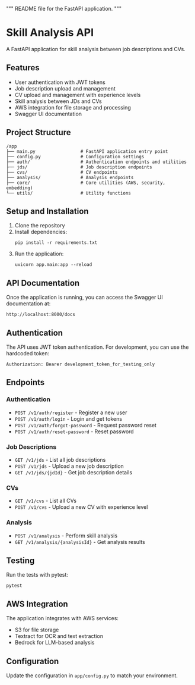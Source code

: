 """
README file for the FastAPI application.
"""
# Skill Analysis API

A FastAPI application for skill analysis between job descriptions and CVs.

## Features

- User authentication with JWT tokens
- Job description upload and management
- CV upload and management with experience levels
- Skill analysis between JDs and CVs
- AWS integration for file storage and processing
- Swagger UI documentation

## Project Structure

```
/app
├── main.py                 # FastAPI application entry point
├── config.py               # Configuration settings
├── auth/                   # Authentication endpoints and utilities
├── jds/                    # Job description endpoints
├── cvs/                    # CV endpoints
├── analysis/               # Analysis endpoints
├── core/                   # Core utilities (AWS, security, embedding)
└── utils/                  # Utility functions
```

## Setup and Installation

1. Clone the repository
2. Install dependencies:
   ```
   pip install -r requirements.txt
   ```
3. Run the application:
   ```
   uvicorn app.main:app --reload
   ```

## API Documentation

Once the application is running, you can access the Swagger UI documentation at:
```
http://localhost:8000/docs
```

## Authentication

The API uses JWT token authentication. For development, you can use the hardcoded token:
```
Authorization: Bearer development_token_for_testing_only
```

## Endpoints

### Authentication
- `POST /v1/auth/register` - Register a new user
- `POST /v1/auth/login` - Login and get tokens
- `POST /v1/auth/forgot-password` - Request password reset
- `POST /v1/auth/reset-password` - Reset password

### Job Descriptions
- `GET /v1/jds` - List all job descriptions
- `POST /v1/jds` - Upload a new job description
- `GET /v1/jds/{jdId}` - Get job description details

### CVs
- `GET /v1/cvs` - List all CVs
- `POST /v1/cvs` - Upload a new CV with experience level

### Analysis
- `POST /v1/analysis` - Perform skill analysis
- `GET /v1/analysis/{analysisId}` - Get analysis results

## Testing

Run the tests with pytest:
```
pytest
```

## AWS Integration

The application integrates with AWS services:
- S3 for file storage
- Textract for OCR and text extraction
- Bedrock for LLM-based analysis

## Configuration

Update the configuration in `app/config.py` to match your environment.
